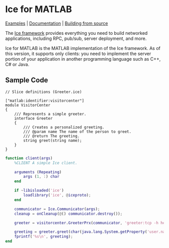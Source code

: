 # Ice for MATLAB

[Examples] | [Documentation] | [Building from source]

The [Ice framework] provides everything you need to build networked applications,
including RPC, pub/sub, server deployment, and more.

Ice for MATLAB is the MATLAB implementation of the Ice framework. As of this version, it
supports only clients: you need to implement the server portion of your application in
another programming language such as C++, C# or Java.

## Sample Code

```slice
// Slice definitions (Greeter.ice)

["matlab:identifier:visitorcenter"]
module VisitorCenter
{
    /// Represents a simple greeter.
    interface Greeter
    {
        /// Creates a personalized greeting.
        /// @param name The name of the person to greet.
        /// @return The greeting.
        string greet(string name);
    }
}
```

```matlab
function client(args)
    %CLIENT A simple Ice client.

    arguments (Repeating)
        args (1, :) char
    end

    if ~libisloaded('ice')
        loadlibrary('ice', @iceproto);
    end

    communicator = Ice.Communicator(args);
    cleanup = onCleanup(@() communicator.destroy());

    greeter = visitorcenter.GreeterPrx(communicator, 'greeter:tcp -h hello.zeroc.com -p 4061');

    greeting = greeter.greet(char(java.lang.System.getProperty('user.name')));
    fprintf('%s\n', greeting);
end
```

[Examples]: https://github.com/zeroc-ice/ice-demos/tree/main/matlab
[Documentation]: https://docs.zeroc.com/ice/latest/matlab/
[Building from source]: ./BUILDING.md
[Ice framework]: https://github.com/zeroc-ice/ice
